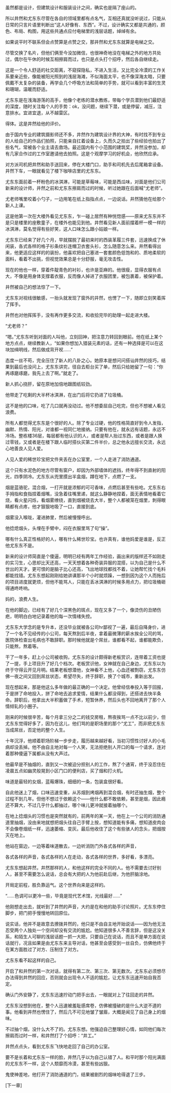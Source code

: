 虽然都是设计，但建筑设计和服装设计之间，确实也是隔了座山的。

 

所以井然和尤东东尽管在各自的领域里都有点名气，互相还真就没听说过，只能从日常的只言片语里判断出“这人好像有、东西”。不过，设计确实又都是共通的，颜色、布局、构图，用这些共通点应付电梯里的浅层话题，绰绰有余。

 

如果说平时不联系但会点赞算是点赞之交，那井然和尤东东就算是电梯之交。

 

尽管交换了名片，但他们俩至今没加微信，也很神奇地没在电梯之外的地方共处过，偶尔在午休的时候互相擦肩而过，也只是点头打个招呼，然后各自继续走。

 

这是一个令人舒适的社交距离，不窥探隐私，不进入生活，又比完全冷漠的工作关系要亲近些，像能被阳光照到的浅层海滩，不似海面太平，也不像深海太暗，只要佩戴不太复杂的装备，再学会几个呼吸方法和简单的手势，就可以看到丰富的生灵和珊瑚，温暖而舒适。

 

尤东东是在浅海游荡的高手，他像个老练的潜水教练，带每个学员潜到他们最舒适的深度，随时关注每个人的手势：ok，没问题，继续下潜，或是停留，减压，注意排水。宜进宜退，从不越雷区。

 

得体。这是井然给他的评价。

 

由于国内专业的建筑摄影师还不多，井然作为建筑设计界的大神，有时找不到专业的人给自己的作品们拍照，只能亲自扛着设备上，久而久之拍出了些经验也拍出了些名气，常被各个业主请去救场。最近国内有个小范围的建筑奖，井然没参加，却有几家合作过的工作室邀请他去拍照。这是个观摩学习的好机会，他欣然应承。

 

对方派司机把井然和助手送回来，停在大楼门口，助手和司机先去后尾箱拿设备。井然下车，一眼就看见了楼下咖啡店里的尤东东。

 

尤东东面前着一杯粉色的冰淇淋，可能是草莓味，可能是西瓜味，对面是他们公司新来的设计师，井然之前和尤东东擦肩而过的时候，听过她跟在后面喊“尤老师”。

 

尤老师嘴里咬着小勺子，一边用笔在纸上指指点点，一边说话。井然猜他在给那个新人上课。

 

这是他第一次在大楼外看见尤东东，乍一碰上居然有种恍惚感——原来尤东东并不是只是楼里的座敷童子，在楼外也能见到他。井然看见新人面前摆着杯一模一样的冰淇淋，莫名觉得有些好笑，这人口味怎么跟小姑娘一样。

 

尤东东已经来了好几个月，早就摆脱了最初来时的西装革履三件套，迅速换成了休闲装，各式各样的格子衫条纹衫连帽卫衣套头衫，怎么随意怎么来。井然看得出来，他更适应这样的的装扮，他喜欢把自己塞进一套套颜色低饱和的、质地柔软的面料，看着不出挑，但视觉效果总是十分舒服，毫无攻击性。

 

现在的他也一样，穿着件靛青色的衬衫，也许是亚麻的。他很瘦，显得衣服有点大，不像是用身体支撑着衣服，反而像人掉进了衣服团里，被包裹着，被保护着。

 

井然被自己的想法惊了一下。

 

尤东东对视线很敏感，一抬头就发现了窗外的井然，也愣了一下，随即立刻笑着挥了挥手。

 

井然也对他挥挥手，没有再作更多交流，和收拾完毕的助理一起走进大楼。

 

“尤老师？”

 

“嗯。”尤东东听到对面的人叫他，立刻回神，把注意力转回到眼前。他在纸上某个地方点点，继续教新人，“如果你想加入猎装元素的话，还有一种选择是可以在这块加缉明线，然后做成背开衩……”

 

态度一丝不苟，完全压住了新人的八卦之心。她原本是想问问搭讪井然的技巧，结果到最后也没问上，尤东东讲完，径自去柜台买了单，然后只给她留了一句：“你再琢磨琢磨，我先上去了啊。”就走了。

 

新人抓心挠肝，留在原地加倍地跟图纸较劲。

 

他带走了吃剩的大半杯冰淇淋，在出门后将它扔进了垃圾桶。

 

这不是他的口味，吃了几口就再没动过。他不想委屈自己吃完，但也不想被人看见浪费。

 

所有人都觉得尤东东是个很好的人。除了专业过硬，他的性格简直好到令人发指，幽默、热情、阳光，对谁都一视同仁地接纳。只要有他在，就永远有话题，永远不冷场。整栋楼36层，每层都有他认识的人，或者是帮人抬过东西，或者是跟人换过零钱，又或者是在楼下跟人临时搭伙买第二件半价，总之他永远擅长交流，永远心地善良人见人爱。

 

人见人爱的稀世珍宝把文件夹丢在办公室里，一个人走进了消防通道。

 

这个只有水泥色的地方尽管有窗户，却因为外部墙体的遮挡，终年得不到直射的阳光，四季阴冷。尤东东从兜里摸出半盒烟，蹲在地下，点燃了一支。

 

烟是蓝骆驼，混合烟，一打开就是浓郁的可可香味，点燃后甚至有些呛。尤东东右手拇指和食指捏着烟嘴，没急着往嘴里递，就这么静静地捏着，面无表情地看着它烧，看火星闪烁，看烟雾缭绕，直到烟被烧去大半，整个人都被笼在烟里，刺得眼睛都有点疼，他才狠狠地吸了一口，直接到底。

 

烟雾没入喉咙，灌进肺里，然后被慢慢呼出。

 

他捻熄烟头，头埋在手臂中，闷在衣服里骂了句“操”。

 

哪有什么真正性格好的人，哪有什么稀世珍宝。也许真有，谁他妈爱是谁是，反正他尤东东不是。

 

新来的设计师简直是个傻逼，明明已经有两年工作经验，画出来的版样还不如刚走的实习生，心思却比天还高，一天天想着各种奇装异服的混搭，以为自己是什么不世出的天才。更可恨的是脑子比心还高，飞出地球找都找不着，让她帮忙找个毛料都能找错。尤东东想起刚刚给她讲课那半个小时就烦躁，一想到因为这个人而拖后的项目进度就更烦，但他不能骂人，只能在丢冰淇淋的时候多用点力，把垃圾桶砸得通咚咚响。

 

妈的，浪费人生。

 

在他的脚边，已经有了好几个深黑色的斑点，现在又多了一个，像烫伤的丑陋伤疤，明明白白地记录着他的每一次情绪失控。

 

尤东东大学念的是专升本，还没毕业就被各公司hr鄙视了一遍，最后自降身价，进了一个名不见经传的小公司，每天熬到后半夜，拿着最微薄的薪水挨全公司的骂，医院体检查出毛病也不敢辞职。那时候他就是个屌丝，谁都看不起，谁都能欺负，只能熬，熬着等。

 

干了一年多，赶上小公司被收购，尤东东的设计颇得新老板赏识，连带着工资也提了一提，手上项目升了好几个档次。老板赏识他，女神就在自己身边，尤东东以为终于守得云开见月明。结果老板想潜他，女神看不上他，心血还被剽窃，尤东东仿佛一夜之间又回到屌丝状态，希望尽失，终于辞职，换了个城市，重新出发。

 

现在想起来，那是他这么多年做的最正确的一个决定。他曾经信奉投入等于回报，于是拼了命地投入，拼了命地去追求爱情，结果什么都没得到，还搭进去快半条命。辞职后，他拿出大半积蓄做了手术，短暂休养，然后头也不回地离开了那个人情倾轧的小圈子。

 

刚来的时候很辛苦，每个月拿三分之二的钱交房租，熬夜挨骂一点不比以前少，但尤东东觉得好多了，因为在这儿，他们骂的是职场里的那个“尤工”，而非把尤东东当成屌丝，否定他的整个人生。

 

十年沉浮，他顺着职场阶梯一步步走，履历越来越好看，当初习惯性讨好人的小毛病却没丢掉。他不由自主地对每一个人笑，无法拒绝别人开口的每一个请求，连对着那种傻逼下属都从没有大声过。

 

他最早是不抽烟的，直到又一次被迫分担别人的工作，熬了个通宵，终于没忍住在凌晨五点如幽灵般晃到小区门口的便利店，买了烟和打火机。

 

味道是最轻的女烟，蓝莓爆珠，细细的一条，包装盒很好看。

 

自此他迷上了烟，口味迅速变重，从苏烟到烤烟再到混合烟，有时还抽生烟，整个过程不到几年。但他不想过于依赖这个——他什么都不敢依赖，甚至是烟，因此瘾还不算大，不过几乎什么都抽过，哪个味儿更冲就接着抽哪个。

 

在地上捻烟头的习惯也是突然就有的，前两年的某一天，他在上一个公司的消防通道里抽烟，没由来地就想把烟头往自己手臂上按，想知道能有多痛，想知道皮肉会不会像卷烟纸一样，迅速萎缩、变灰。最后他收住了这个有些骇人的念头，把烟按灭在地上。

 

他站在窗边，一边等着味道散去，一边听消防门外各式各样的声音，

 

各式各样的声音，各式各样的人在走动，各式各样的世界，多好看，多漂亮。

 

尤东东想起井然，井然那样的人，和他这样的完全不同的人。他不需要去讨好别人，甚至不需要怎么说话，总会有大把的人为他前赴后继，为他肝脑涂地。

 

开局定前程，胜负靠运气。这个世界向来是这样的。

 

“……色调可以更冷一些，毕竟是现代艺术馆，光线最好……”

 

他刚想走出去，就听到了井然的声音，大约是在和他的助手讨论照片。尤东东停住脚步，把门把手慢慢地转回原位。

 

说实话，他并不是故意去撩拨井然的，他只是不由自主地开始说话——因为他无法忍受两个人独处一个空间却没有交流的尴尬。他知道很多人不善言辞，但是这没关系，和陌生人可聊的浅层话题一抓一大把，只要自己在说话，而且不是单方面在说话就行，况且如果是由尤东东来主导对话，他甚至会感受到一丝自负，仿佛他终于在某方面胜过了对方、压制住了对方。

 

尤东东看不起这样的自己。

 

开启了和井然的第一次对话，就得有第二次、第三次、第无数次。尤东东必须想尽办法得到井然的回应，否则就会出现令人不适的尴尬，让尤东东迅速开始自我否定。

 

确认门外安静了，尤东东迅速拧动门把手出去，一眼就对上了往回走的井然。

 

尤东东没想到他在，整个人迅速被羞耻感席卷，仿佛被撞破的是什么大逆不道的事。他看到井然也愣住了，然后几不可见地皱了皱眉，大概是闻见了自己身上的烟味。

 

不过抽个烟，没什么大不了的。尤东东想。他强迫自己整理好心情，如同他们每次擦肩而过时一样，和井然打了个招呼：“井工。”

 

井然点点头，看到尤东东飞快地走回了自己的办公室。

 

要不是长着和尤东东一样的脸，井然几乎以为自己认错了人。和平时那个阳光满面的尤东东不一样，这个人颓靡而冷漠，甚至有些凶狠。

 

鬼使神差地，他打开了消防通道的门，结果被剧烈的烟味呛得退了三步。


[下一章]

